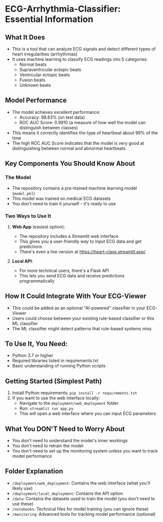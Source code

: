 # ECG-Arrhythmia-Classifier: Essential Information

## What It Does
- This is a tool that can analyze ECG signals and detect different types of heart irregularities (arrhythmias)
- It uses machine learning to classify ECG readings into 5 categories:
  - Normal beats
  - Supraventricular ectopic beats
  - Ventricular ectopic beats
  - Fusion beats
  - Unknown beats

## Model Performance
- The model achieves excellent performance:
  - Accuracy: 98.83% (on test data)
  - ROC AUC Score: 0.9910 (a measure of how well the model can distinguish between classes)
- This means it correctly identifies the type of heartbeat about 99% of the time
- The high ROC AUC Score indicates that the model is very good at distinguishing between normal and abnormal heartbeats

## Key Components You Should Know About

### The Model
- The repository contains a pre-trained machine learning model (`model.pkl`)
- This model was trained on medical ECG datasets
- You don't need to train it yourself - it's ready to use

### Two Ways to Use It
1. **Web App** (easiest option):
   - The repository includes a Streamlit web interface
   - This gives you a user-friendly way to input ECG data and get predictions
   - There's even a live version at https://heart-class.streamlit.app/

2. **Local API**:
   - For more technical users, there's a Flask API
   - This lets you send ECG data and receive predictions programmatically

## How It Could Integrate With Your ECG-Viewer
- This could be added as an optional "AI-powered" classifier in your ECG-Viewer
- Users could choose between your existing rule-based classifier or this ML classifier
- The ML classifier might detect patterns that rule-based systems miss

## To Use It, You Need:
- Python 3.7 or higher
- Required libraries listed in requirements.txt
- Basic understanding of running Python scripts

## Getting Started (Simplest Path)
1. Install Python requirements: `pip install -r requirements.txt`
2. If you want to use the web interface locally:
   - Navigate to the `deployment/web_deployment` folder
   - Run: `streamlit run app.py`
   - This will open a web interface where you can input ECG parameters

## What You DON'T Need to Worry About
- You don't need to understand the model's inner workings
- You don't need to retrain the model
- You don't need to set up the monitoring system unless you want to track model performance

## Folder Explanation
- `/deployment/web_deployment`: Contains the web interface (what you'll likely use)
- `/deployment/local_deployment`: Contains the API option
- `/data`: Contains the datasets used to train the model (you don't need to use these)
- `/notebooks`: Technical files for model training (you can ignore these)
- `/monitoring`: Advanced tools for tracking model performance (optional) 